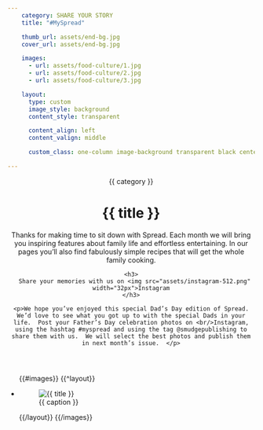 ```yaml
---
    category: SHARE YOUR STORY
    title: "#MySpread"

    thumb_url: assets/end-bg.jpg
    cover_url: assets/end-bg.jpg

    images:
      - url: assets/food-culture/1.jpg
      - url: assets/food-culture/2.jpg
      - url: assets/food-culture/3.jpg

    layout:
      type: custom
      image_style: background
      content_style: transparent

      content_align: left
      content_valign: middle

      custom_class: one-column image-background transparent black center middle

---
```


<figure class="cover-area background" style="background-image: url('assets/end-bg.jpg')"></figure>

<div class="content">
  <header>
    <span class="category">{{ category }}</span>
    <h1 class="title">{{ title }}</h1>
    <p>Thanks for making time to sit down with Spread.  Each month we will bring you inspiring features about family life and effortless entertaining.   In our pages you’ll also find fabulously simple recipes that will get the whole family cooking.  </p>

    <h3>
      Share your memories with us on <img src="assets/instagram-512.png" width="32px">Instagram
    </h3>

    <p>We hope you’ve enjoyed this special Dad’s Day edition of Spread.  We’d love to see what you got up to with the special Dads in your life.  Post your Father’s Day celebration photos on <br/>Instagram, using the hashtag #myspread and using the tag @smudgepublishing to share them with us.  We will select the best photos and publish them in next month’s issue.  </p>
  </header>

  <ul class="polaroids">
  {{#images}}
    {{^layout}}
    <li class="polaroid-wrap">
      <figure class="polaroid">
        <img data-media-id="images:{{ index }}" src="{{ url}}" alt=" {{ title }}" title=" {{ title }}">
        <figcaption>{{ caption }}</figcaption>
      </figure>
    </li>
    {{/layout}}
  {{/images}}
  </ul>

  <div class="body">
  </div>
</div>
